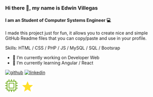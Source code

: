 ### Hi there 👋, my name is Edwin Villegas
#### I am an Student of Computer Systems Engineer 💻
I made this project just for fun, it allows you to create nice and simple GitHub Readme files that you can copy/paste and use in your profile.

Skills: HTML / CSS / PHP / JS / MySQL / SQL / Bootsrap

- 🔭 I’m currently working on Developer Web 
- 🌱 I’m currently learning Angular / React 


[<img src='https://cdn.jsdelivr.net/npm/simple-icons@3.0.1/icons/github.svg' alt='github' height='40'>](https://github.com/https://github.com/Edwin12110)  [<img src='https://cdn.jsdelivr.net/npm/simple-icons@3.0.1/icons/linkedin.svg' alt='linkedin' height='40'>](https://www.linkedin.com/in/https://www.linkedin.com/in/edwin-ivan-villegas-dorantes-3455a2149/)  

<a href='https://docs.github.com/en/developers'><img src='https://raw.githubusercontent.com/acervenky/animated-github-badges/master/assets/devbadge.gif' width='40' height='40'></a> <a href='https://stars.github.com/'><img src='https://raw.githubusercontent.com/acervenky/animated-github-badges/master/assets/starbadge.gif' width='35' height='35'></a> 



